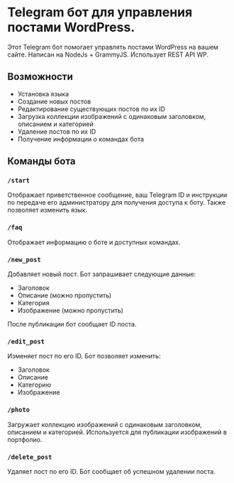 # Telegram бот для управления постами WordPress. 

Этот Telegram бот помогает управлять постами WordPress на вашем сайте. Написан на NodeJs + GrammyJS. Использует REST API WP.

## Возможности

- Установка языка
- Создание новых постов
- Редактирование существующих постов по их ID
- Загрузка коллекции изображений с одинаковым заголовком, описанием и категорией
- Удаление постов по их ID
- Получение информации о командах бота

## Команды бота

### `/start`

Отображает приветственное сообщение, ваш Telegram ID и инструкции по передаче его администратору для получения доступа к боту. Также позволяет изменить язык.


### `/faq`

Отображает информацию о боте и доступных командах.


### `/new_post`

Добавляет новый пост. Бот запрашивает следующие данные:
- Заголовок
- Описание (можно пропустить)
- Категория
- Изображение (можно пропустить)

После публикации бот сообщает ID поста.

### `/edit_post`

Изменяет пост по его ID. Бот позволяет изменить:
- Заголовок
- Описание
- Категорию
- Изображение

### `/photo`

Загружает коллекцию изображений с одинаковым заголовком, описанием и категорией. Используется для публикации изображений в портфолио.

### `/delete_post`

Удаляет пост по его ID. Бот сообщает об успешном удалении поста.
